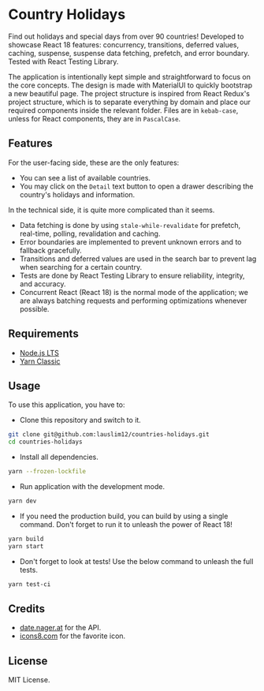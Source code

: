 # Country Holidays

Find out holidays and special days from over 90 countries! Developed to showcase React 18 features: concurrency, transitions, deferred values, caching, suspense, suspense data fetching, prefetch, and error boundary. Tested with React Testing Library.

The application is intentionally kept simple and straightforward to focus on the core concepts. The design is made with MaterialUI to quickly bootstrap a new beautiful page. The project structure is inspired from React Redux's project structure, which is to separate everything by domain and place our required components inside the relevant folder. Files are in `kebab-case`, unless for React components, they are in `PascalCase`.

## Features

For the user-facing side, these are the only features:

- You can see a list of available countries.
- You may click on the `Detail` text button to open a drawer describing the country's holidays and information.

In the technical side, it is quite more complicated than it seems.

- Data fetching is done by using `stale-while-revalidate` for prefetch, real-time, polling, revalidation and caching.
- Error boundaries are implemented to prevent unknown errors and to fallback gracefully.
- Transitions and deferred values are used in the search bar to prevent lag when searching for a certain country.
- Tests are done by React Testing Library to ensure reliability, integrity, and accuracy.
- Concurrent React (React 18) is the normal mode of the application; we are always batching requests and performing optimizations whenever possible.

## Requirements

- [Node.js LTS](https://nodejs.org/en/)
- [Yarn Classic](https://yarnpkg.com/)

## Usage

To use this application, you have to:

- Clone this repository and switch to it.

```bash
git clone git@github.com:lauslim12/countries-holidays.git
cd countries-holidays
```

- Install all dependencies.

```bash
yarn --frozen-lockfile
```

- Run application with the development mode.

```bash
yarn dev
```

- If you need the production build, you can build by using a single command. Don't forget to run it to unleash the power of React 18!

```bash
yarn build
yarn start
```

- Don't forget to look at tests! Use the below command to unleash the full tests.

```bash
yarn test-ci
```

## Credits

- [date.nager.at](https://date.nager.at/) for the API.
- [icons8.com](https://icons8.com/) for the favorite icon.

## License

MIT License.
